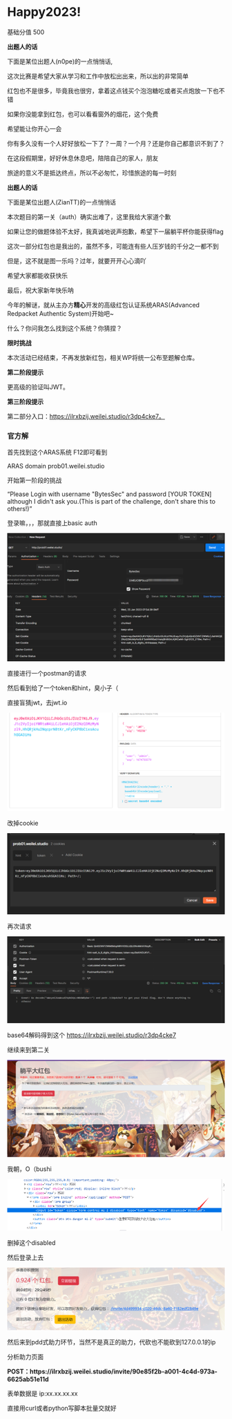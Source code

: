# Happy2023!

基础分值 500

**出题人的话**

下面是某位出题人(n0pe)的一点悄悄话,

这次比赛是希望大家从学习和工作中放松出出来，所以出的非常简单

红包也不是很多，毕竟我也很穷，拿着这点钱买个泡泡糖吃或者买点炮放一下也不错

如果你没能拿到红包，也可以看看窗外的烟花，这个免费

希望能让你开心一会

你有多久没有一个人好好放松一下了？一周？一个月？还是你自己都意识不到了？

在这段假期里，好好休息休息吧，陪陪自己的家人，朋友

旅途的意义不是抵达终点，所以不必匆忙，珍惜旅途的每一时刻

**出题人的话**

下面是某位出题人(ZianTT)的一点悄悄话

本次题目的第一关（auth）确实出难了，这里我给大家道个歉

如果让您的做题体验不太好，我真诚地说声抱歉，希望下一届躺平杯你能获得flag

这次一部分红包也是我出的，虽然不多，可能连有些人压岁钱的千分之一都不到

但是，这不就是图一乐吗？过年，就要开开心心滴吖

希望大家都能收获快乐

最后，祝大家新年快乐呐

今年的解谜，就从主办方**精心**开发的高级红包认证系统ARAS(Advanced Redpacket Authentic System)开始吧~

什么？你问我怎么找到这个系统？你猜捏？

**限时挑战**

本次活动已经结束，不再发放新红包，相关WP将统一公布至题解仓库。

**第二阶段提示**

更高级的验证叫JWT。

**第三阶段提示**

第二部分入口：https://ilrxbzij.weilei.studio/r3dp4cke7。


### 官方解

首先找到这个ARAS系统 F12即可看到

ARAS domain prob01.weilei.studio

开始第一阶段的挑战

“Please Login with username "BytesSec" and password [YOUR TOKEN] although I didn't ask you.(This is part of the challenge, don't share this to others!)”

登录嘛，，，那就直接上basic auth



![1674633375488](image/readme/1674633375488.png)

直接进行一个postman的请求

然后看到给了一个token和hint，臭小子（

直接盲猜jwt，去jwt.io

![1674633823163](image/readme/1674633823163.png)

改掉cookie

![1674633962641](image/readme/1674633962641.png)

再次请求

![1674633983485](image/readme/1674633983485.png)

base64解码得到这个  https://ilrxbzij.weilei.studio/r3dp4cke7

继续来到第二关

![1674634034988](image/readme/1674634034988.png)

我朝，O（bushi

![1674634063899](image/readme/1674634063899.png)

删掉这个disabled

然后登录上去

![1674634100368](image/readme/1674634100368.png)

然后来到pdd式助力环节，当然不是真正的助力，代砍也不能砍到127.0.0.1的ip

分析助力页面

**POST：https://**ilrxbzij.weilei.studio**/invite/90e85f2b-a001-4c4d-973a-6625ab51e11d**

表单数据是 ip:xx.xx.xx.xx

直接用curl或者python写脚本批量交就好
